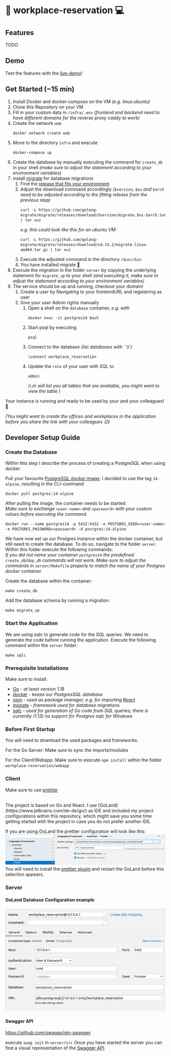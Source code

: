 # :calendar: workplace-reservation :computer:
## Features
TODO

## Demo

Test the features with the [live-demo](https://workplace-reservation-frontend.florian-glombik.de/)! 

## Get Started (~15 min)

1. Install Docker and docker-compose on the VM *(e.g. linux:ubuntu)*
2. Clone this Repository on your VM 
3. Fill in your custom data in `/infra/.env` *(frontend and backend need to have different domains for the reverse proxy caddy to work)*
4. Create the network `web`
   ```
   docker network create web
   ```
5. Move to the directory `infra` and execute
   ```
   docker-compose up
   ```
6. Create the database by manually executing the command for `create_db` in your shell *(make sure to adjust the statement according to your environment variables)*
7. install [migrate](https://github.com/golang-migrate/migrate/blob/master/cmd/migrate/README.md) for database migrations
   1. Find the [release that fits your environment]((https://github.com/golang-migrate/migrate/releases))
   2. Adjust the download command accordingly *(`$version`, `$os` and `$arch` need to be adjusted according to the fitting release from the previous step)*
      ```
      curl -L https://github.com/golang-migrate/migrate/releases/download/$version/migrate.$os-$arch.tar.gz | tar xvz
      ```
      *e.g. this could look like this for an ubuntu VM:*
      ```
      curl -L https://github.com/golang-migrate/migrate/releases/download/v4.15.2/migrate.linux-amd64.tar.gz | tar xvz
      ```
   3. Execute the adjusted command in the directory `/$usr/bin`
   4. You have installed migrate :raised_hands:
8. Execute the migration in the folder `server` by copying the underlying statement for `migrate_up` to your shell *(and executing it, make sure to adjust the statement according to your environment variables)*
9. The service should be up and running, checkout your domain!
   1. Create a user by Navigating to your frontendURL and registering as user
   2. Give your user Admin rights manually
      1. Open a shell on the `database` container, *e.g. with*
         ```
         docker exec -it postgres14 bash
         ```
      2. Start psql by executing 
         ```
         psql
         ```
      3. Connect to the database *(list databases with ``\l`)*
         ```
         \connect workplace_reservation
         ```
      4. Update the `role` of your user with SQL to 
         ```
         admin
         ```
         *(`\dt` will list you all tables that are available, you might want to view the table )*

Your instance is running and ready to be used by your and your colleagues! :tada:

*(You might want to create the offices and workplaces in the application before you share the link with your colleagues :wink:)* 
      

## Developer Setup Guide

### Create the Database
Within this step I describe the process of creating a PostgreSQL when using docker.

Pull your favourite [PostgreSQL docker image](https://hub.docker.com/_/postgres). I decided to use the tag `14-alpine`,
resulting in the CLI-command
```
docker pull postgres:14-alpine
```

After pulling the image, the container needs to be started: <br>
_Make sure to exchange `<user-name>` and `<password>` with your custom values before executing the command._
```
docker run --name postgres14 -p 5432:5432 -e POSTGRES_USER=<user-name> -e POSTGRES_PASSWORD=<password> -d postgres:14-alpine
```

We have now set up our Postgres instance within the docker container, but still need to create the database.
To do so, navigate to the folder `server`. Within this folder execute the following commands:
<br>
_If you did not name your container `postgres14` the predefined `create_db`/`dop_db` commands will not work.
Make sure to adjust the commands in `server/Makefile` properly to match the name of your Postgres docker container._

Create the database within the container:
```
make create_db
```

Add the database schema by running a migration:
```
make migrate_up
```

### Start the Application
We are using sqlc to generate code for the SQL queries. We need to generate the code before running the application.
Execute the following command within the `server` folder:
```
make sqlc
```

### Prerequisite Installations
Make sure to install:
- [Go](https://go.dev/) _- at least version 1.18_
- [docker](https://www.docker.com/get-started/) _- keeps our PostgresSQL database_
- [npm](https://www.npmjs.com/) _- used as package manager, e.g. for importing [React](https://reactjs.org/)_
- [migrate](https://github.com/golang-migrate/migrate/blob/master/cmd/migrate/README.md) _- framework used for database migrations_
- [sqlc](https://docs.sqlc.dev/en/latest/overview/install.html) _- used for generation of Go code from SQL queries; there is currently (1.13) no support for Postgres sqlc for Windows_

### Before First Startup
You will need to download the used packages and frameworks.

For the Go Server: Make sure to sync the imports/modules

For the Client/Webapp: Make sure to execute `npm install` within the folder `workplace-reservation/webapp`


### Client
Make sure to use [prettier](https://www.jetbrains.com/help/idea/prettier.html)

<br>
The project is based on Go and React. I use [GoLand](https://www.jetbrains.com/de-de/go/) as IDE and included my project
configurations within this repository, which might save you some time getting started with the project in case you do not
prefer another IDE.

If you are using GoLand the prettier configuration will look like this: ![goLandPrettierConfiguration.png](goLandPrettierConfiguration.png)<br>
You will need to install the [prettier plugin](https://plugins.jetbrains.com/plugin/10456-prettier) and restart the GoLand before this selection appears.

### Server

#### GoLand Database Configuration example
![goLandDatabaseConfigurationExample.png](goLandDatabaseConfigurationExample.png) <br>

#### Swagger API

https://github.com/swaggo/gin-swagger

execute `swag init` in `server/src`
Once you have started the server you can find a visual representation of the [Swagger API](http://0.0.0.0:8080/swagger/index.html).
